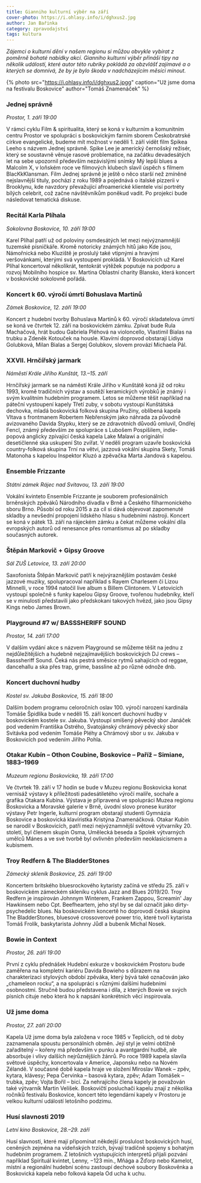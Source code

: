 ```yaml
---
title: Gianniho kulturní výběr na září
cover-photo: https://i.ohlasy.info/i/dghxus2.jpg
author: Jan Bařinka
category: zpravodajství
tags: kultura
---
```


*Zájemci o kulturní dění v našem regionu si můžou obvykle vybírat z poměrně bohaté nabídky akcí. Gianniho kulturní výběr přináší tipy na několik událostí, které autor této rubriky pokládá za obzvlášť zajímavé a o kterých se domnívá, že by je bylo škoda v nadcházejícím měsíci minout.*

{% photo src="https://i.ohlasy.info/i/dghxus2.jpgg" caption="Už jsme doma na festivalu Boskovice" author="Tomáš Znamenáček" %}

### Jednej správně

*Prostor, 1. září 19:00*

V rámci cyklu Film & spiritualita, který se koná v kulturním a komunitním centru Prostor ve spolupráci s boskovickým farním sborem Českobratrské církve evangelické, budeme mít možnost v neděli 1. září vidět film Spikea Leeho s názvem Jednej správně. Spike Lee je americký černošský režisér, který se soustavně věnuje rasové problematice, na začátku devadesátých let na sebe upozornil především nezávislými snímky Mý lepší blues a Malcolm X, v loňském roce ve filmových klubech slavil úspěch s filmem BlacKkKlansman. Film Jednej správně je ještě o něco starší než zmíněné nejslavnější tituly, pochází z roku 1989 a pojednává o italské pizzerii v Brooklynu, kde navzdory převažující afroamerické klientele visí portréty bílých celebrit, což začne návštěvníkům poněkud vadit. Po projekci bude následovat tematická diskuse.

### Recitál Karla Plíhala

*Sokolovna Boskovice, 10. září 19:00*

Karel Plíhal patří už od poloviny osmdesátých let mezi nejvýznamnější tuzemské písničkáře. Kromě notoricky známých hitů jako Kde jsou, Námořnická nebo Kluziště je proslulý také vtipnými a hravými veršovánkami, kterými svá vystoupení prokládá. V Boskovicích už Karel Plíhal koncertoval několikrát, tentokrát výtěžek poputuje na podporu a rozvoj Mobilního hospice sv. Martina Oblastní charity Blansko, která koncert v boskovické sokolovně pořádá.

### Koncert k 60. výročí úmrtí Bohuslava Martinů

*Zámek Boskovice, 12. září 19:00*

Koncert z hudební tvorby Bohuslava Martinů k 60. výročí skladatelova úmrtí se koná ve čtvrtek 12. září na boskovickém zámku. Zpívat bude Rula Machačová, hrát budou Gabriela Pléhová na violoncello, Vlastimil Bialas na trubku a Zdeněk Kotouček na housle. Klavírní doprovod obstarají Lidiya Golubková, Milan Bialas a Sergej Golubkov, slovem provází Michaela Pál.

### XXVII. Hrnčířský jarmark

*Náměstí Krále Jiřího Kunštát, 13.–15. září*

Hrnčířský jarmark se na náměstí Krále Jiřího v Kunštátě koná již od roku 1993, kromě tradičních výstav a soutěží keramických výrobků je známý i svým kvalitním hudebním programem. Letos se můžeme těšit například na páteční vystoupení kapely Třetí zuby, v sobotu vystoupí Kunštátská dechovka, mladá boskovická folková skupina Pružiny, oblíbená kapela Vltava s frontmanem Robertem Nebřenským jako náhrada za původně avizovaného Davida Stypku, který se ze zdravotních důvodů omluvil, Ondřej Fencl, známý především ze spolupráce s Lubošem Pospíšilem, indie-popová anglicky zpívající česká kapela Lake Malawi a originální desetičlenné ska uskupení Sto zvířat. V neděli program uzavře boskovická country-folková skupina Trní na větvi, jazzová vokální skupina Skety, Tomáš Matonoha s kapelou Inspektor Kluzó a zpěvačka Marta Jandová s kapelou.

### Ensemble Frizzante

*Státní zámek Rájec nad Svitavou, 13. září 19:00*

Vokální kvinteto Ensemble Frizzante je souborem profesionálních brněnských zpěváků Národního divadla v Brně a Českého filharmonického sboru Brno. Působí od roku 2015 a za cíl si dává objevovat zapomenuté skladby a nevšední propojení lidského hlasu s hudebními nástroji. Koncert se koná v pátek 13. září na rájeckém zámku a čekat můžeme vokální díla evropských autorů od renesance přes romantismus až po skladby současných autorek.

### Štěpán Markovič + Gipsy Groove

*Sál ZUŠ Letovice, 13. září 20:00*

Saxofonista Štěpán Markovič patří k nejvýraznějším postavám české jazzové muziky, spolupracoval například s Rayem Charlesem či Lizou Minnelli, v roce 1994 natočil live album s Billem Clintonem. V Letovicích vystoupí společně s funky kapelou Gipsy Groove, tvořenou hudebníky, kteří se v minulosti představili jako předskokani takových hvězd, jako jsou Gipsy Kings nebo James Brown.

### Playground #7 w/ BASSSHERIFF SOUND
*Prostor, 14. září 17:00*

V dalším vydání akce s názvem Playground se můžeme těšit na jednu z nejdůležitějších a hudebně nejzajímavějších boskovických DJ crews – Basssheriff Sound. Čeká nás pestrá směsice rytmů sahajících od reggae, dancehallu a ska přes trap, grime, bassline až po různé odnože dnb.

### Koncert duchovní hudby

*Kostel sv. Jakuba Boskovice, 15. září 18:00*

Dalším bodem programu celoročních oslav 100. výročí narození kardinála Tomáše Špidlíka bude v neděli 15. září koncert duchovní hudby v boskovickém kostele sv. Jakuba. Vystoupí smíšený pěvecký sbor Janáček pod vedením Františka Ostrého, Svatojánský chrámový pěvecký sbor Svitávka pod vedením Tomáše Pléhy a Chrámový sbor u sv. Jakuba v Boskovicích pod vedením Jiřího Pohla.

### Otakar Kubín – Othon Coubine, Boskovice – Paříž – Simiane, 1883–1969

*Muzeum regionu Boskovicka, 19. září 17:00*

Ve čtvrtek 19. září v 17 hodin se bude v Muzeu regionu Boskovicka konat vernisáž výstavy k příležitosti padesátiletého výročí malíře, sochaře a grafika Otakara Kubína. Výstava je připravená ve spolupráci Muzea regionu Boskovicka a Moravské galerie v Brně, úvodní slovo pronese kurátor výstavy Petr Ingerle, kulturní program obstarají studenti Gymnázia Boskovice a boskovická klavíristka Kristýna Znamenáčková. Otakar Kubín se narodil v Boskovicích, patří mezi nejvýznamnější světové výtvarníky 20. století, byl členem skupin Osma, Umělecká beseda a Spolek výtvarných umělců Mánes a ve své tvorbě byl ovlivněn především neoklasicismem a kubismem.

### Troy Redfern & The BladderStones

*Zámecký skleník Boskovice, 25. září 19:00*

Koncertem britského bluesrockového kytaristy začíná ve středu 25. září v boskovickém zámeckém skleníku cyklus Jazz and Blues 2019/20. Troy Redfern je inspirován Johnnym Winterem, Frankem Zappou, Screamin' Jay Hawkinsem nebo Cpt. Beefheartem, jeho styl by se dal označit jako dirty-psychedelic blues. Na boskovickém koncertě ho doprovodí česká skupina The BladderStones, bluesové crossoverové power trio, které tvoří kytarista Tomáš Frolík, baskytarista Johnny Jůdl a bubeník Michal Nosek.

### Bowie in Context

*Prostor, 26. září 19:00*

První z cyklu přednášek Hudební exkurze v boskovickém Prostoru bude zaměřena na kompletní kariéru Davida Bowieho s důrazem na charakterizaci stylových období zpěváka, který bývá také označován jako „chameleon rocku“, a na spolupráci s různými dalšími hudebními osobnostmi. Stručně budou představena i díla, z kterých Bowie ve svých písních cituje nebo která ho k napsání konkrétních věcí inspirovala.

### Už jsme doma

*Prostor, 27. září 20:00*

Kapela Už jsme doma byla založena v roce 1985 v Teplicích, od té doby zaznamenala spoustu personálních obměn. Její styl je velmi obtížně zařaditelný – kořeny má především v punku a avantgardní hudbě, ale absorbuje i vlivy dalších nejrůznějších žánrů. Po roce 1989 kapela slavila světové úspěchy, koncertovala v Americe, Japonsku nebo na Novém Zélandě. V současné době kapela hraje ve složení Miroslav Wanek – zpěv, kytara, klávesy; Pepa Červinka – basová kytara, zpěv; Adam Tomášek – trubka, zpěv; Vojta Bořil – bicí. Za nehrajícího člena kapely je považován také výtvarník Martin Velíšek. Boskovičtí posluchači kapelu znají z několika ročníků festivalu Boskovice, koncert této legendární kapely v Prostoru je velkou kulturní událostí letošního podzimu.

### Husí slavnosti 2019

*Letní kino Boskovice, 28.–29. září*

Husí slavnosti, které mají připomínat někdejší proslulost boskovických husí, ceněných zejména na vídeňských trzích, bývají tradičně spojeny s bohatým hudebním programem. Z letošních vystupujících interpretů přijali pozvání například Spirituál kvintet, Lenny, −123 min., Mňága a Žďorp nebo Kamelot, místní a regionální hudební scénu zastoupí dechové soubory Boskověnka a Boskovická kapela nebo folková kapela Od ucha k uchu.
